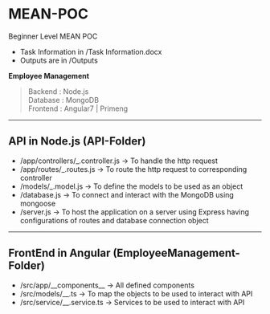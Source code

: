 # MEAN-POC
Beginner Level MEAN POC
- Task Information in /Task Information.docx
- Outputs are in /Outputs

**Employee Management**
> Backend : Node.js                 
> Database : MongoDB               
> Frontend : Angular7 | Primeng           

-------------------------------------------------------------------------------------------
API in Node.js (API-Folder)
-------------------------------------------------------------------------------------------
- /app/controllers/_.controller.js 
	-> To handle the http request 
- /app/routes/_.routes.js 
	-> To route the http request to corresponding controller
- /models/_.model.js 
	-> To define the models to be used as an object
- /database.js 
	-> To connect and interact with the MongoDB using mongoose
- /server.js 
	-> To host the application on a server using Express having configurations of routes and database connection object
	
	
	
-------------------------------------------------------------------------------------------
FrontEnd in Angular (EmployeeManagement-Folder)
-------------------------------------------------------------------------------------------

- /src/app/\_\_components__ 
	-> All defined components
- /src/models/__.ts
	-> To map the objects to be used to interact with API
- /src/service/__.service.ts
	-> Services to be used to interact with API
